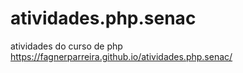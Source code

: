 # atividades.php.senac
atividades do curso de php
https://fagnerparreira.github.io/atividades.php.senac/
